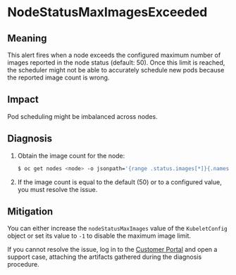 # NodeStatusMaxImagesExceeded

## Meaning

This alert fires when a node exceeds the configured maximum number of images
reported in the node status (default: 50). Once this limit is reached, the
scheduler might not be able to accurately schedule new pods because the reported
image count is wrong.

## Impact

Pod scheduling might be imbalanced across nodes.

## Diagnosis

1. Obtain the image count for the node:

   ```bash
   $ oc get nodes <node> -o jsonpath='{range .status.images[*]}{.names}{"\n"}{end}' | wc -l
   ```

2. If the image count is equal to the default (50) or to a configured value,
you must resolve the issue.

## Mitigation

You can either increase the `nodeStatusMaxImages` value of the `KubeletConfig`
object or set its value to `-1` to disable the maximum image limit.

If you cannot resolve the issue, log in to the
[Customer Portal](https://access.redhat.com) and open a support case,
attaching the artifacts gathered during the diagnosis procedure.

